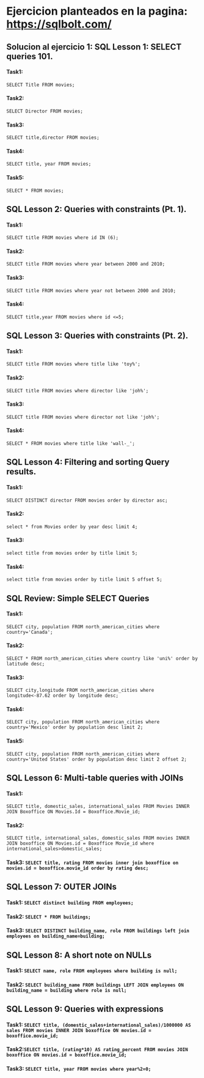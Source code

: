 # Ejercicion planteados en la pagina: https://sqlbolt.com/

## Solucion al ejercicio 1: SQL Lesson 1: SELECT queries 101.

#### Task1:

`SELECT Title FROM movies;`

#### Task2:

`SELECT Director FROM movies;`

#### Task3:

`SELECT title,director FROM movies;`

#### Task4:

`SELECT title, year FROM movies;`

#### Task5:

`SELECT * FROM movies;`

## SQL Lesson 2: Queries with constraints (Pt. 1).

#### Task1:

`SELECT title FROM movies where id IN (6);`

#### Task2:

`SELECT title FROM movies where year between 2000 and 2010;`

#### Task3:

`SELECT title FROM movies where year not between 2000 and 2010;`

#### Task4:

`SELECT title,year FROM movies where id <=5;`

## SQL Lesson 3: Queries with constraints (Pt. 2).

#### Task1:

`SELECT title FROM movies where title like 'toy%';`

#### Task2:

`SELECT title FROM movies where director like 'joh%';`

#### Task3:

`SELECT title FROM movies where director not like 'joh%';`

#### Task4:

`SELECT * FROM movies where title like 'wall-_';`

## SQL Lesson 4: Filtering and sorting Query results.

#### Task1:

`SELECT DISTINCT director FROM movies order by director asc;`

#### Task2:

`select * from Movies order by year desc limit 4;`

#### Task3:

`select title from movies order by title limit 5;`

#### Task4:

`select title from movies order by title limit 5 offset 5;`

## SQL Review: Simple SELECT Queries

#### Task1:

`SELECT city, population FROM north_american_cities where country='Canada';`

#### Task2:

`SELECT * FROM north_american_cities where country like 'uni%' order by latitude desc;`

#### Task3:

`SELECT city,longitude FROM north_american_cities where longitude<-87.62 order by longitude desc;`

#### Task4:

`SELECT city, population FROM north_american_cities where country='Mexico' order by population desc limit 2;`

#### Task5:

`SELECT city, population FROM north_american_cities where country='United States' order by population desc limit 2 offset 2;`

## SQL Lesson 6: Multi-table queries with JOINs

#### Task1:

`SELECT title, domestic_sales, international_sales FROM Movies INNER JOIN Boxoffice ON Movies.Id = Boxoffice.Movie_id;`

#### Task2:

`SELECT title, international_sales, domestic_sales FROM movies INNER JOIN boxoffice ON Movies.id = Boxoffice Movie_id where international_sales>domestic_sales;`

#### Task3: `SELECT title, rating FROM movies inner join boxoffice on movies.id = boxoffice.movie_id order by rating desc;`

## SQL Lesson 7: OUTER JOINs

#### Task1: `SELECT distinct building FROM employees;`

#### Task2: `SELECT * FROM buildings;`

#### Task3: `SELECT DISTINCT building_name, role FROM buildings left join employees on building_name=building;`

## SQL Lesson 8: A short note on NULLs

#### Task1: `SELECT name, role FROM employees where building is null;`

#### Task2: `SELECT building_name FROM buildings LEFT JOIN employees ON building_name = building where role is null;`

## SQL Lesson 9: Queries with expressions

#### Task1: `SELECT title, (domestic_sales+international_sales)/1000000 AS sales FROM movies INNER JOIN boxoffice ON movies.id = boxoffice.movie_id;`

#### Task2:`SELECT title, (rating*10) AS rating_percent FROM movies JOIN boxoffice ON movies.id = boxoffice.movie_id;`

#### Task3: `SELECT title, year FROM movies where year%2=0;`
